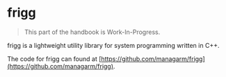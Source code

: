 # frigg

> This part of the handbook is Work-In-Progress.

frigg is a lightweight utility library for system programming written in C++.

The code for frigg can found at [https://github.com/managarm/frigg](https://github.com/managarm/frigg).

